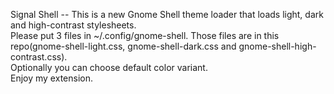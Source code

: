 Signal Shell -- This is a new Gnome Shell theme loader that loads light, dark and high-contrast stylesheets.         
Please put 3 files in ~/.config/gnome-shell. Those files are in this repo(gnome-shell-light.css, gnome-shell-dark.css and gnome-shell-high-contrast.css).    
Optionally you can choose default color variant.    
Enjoy my extension.
